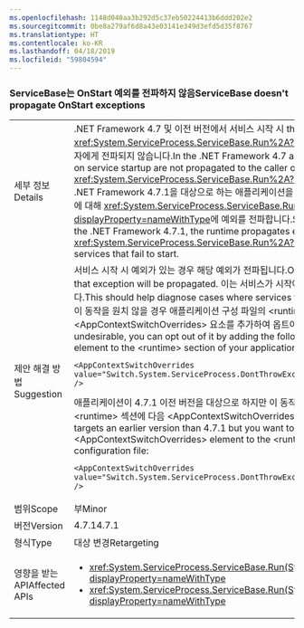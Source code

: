 ```yaml
---
ms.openlocfilehash: 1148d040aa3b292d5c37eb50224413b6ddd202e2
ms.sourcegitcommit: 0be8a279af6d8a43e03141e349d3efd5d35f8767
ms.translationtype: HT
ms.contentlocale: ko-KR
ms.lasthandoff: 04/18/2019
ms.locfileid: "59804594"
---
```

### <a name="servicebase-doesnt-propagate-onstart-exceptions"></a><span data-ttu-id="e62ed-101">ServiceBase는 OnStart 예외를 전파하지 않음</span><span class="sxs-lookup"><span data-stu-id="e62ed-101">ServiceBase doesn't propagate OnStart exceptions</span></span>

|   |   |
|---|---|
|<span data-ttu-id="e62ed-102">세부 정보</span><span class="sxs-lookup"><span data-stu-id="e62ed-102">Details</span></span>|<span data-ttu-id="e62ed-103">.NET Framework 4.7 및 이전 버전에서 서비스 시작 시 throw되는 예외는 <xref:System.ServiceProcess.ServiceBase.Run%2A?displayProperty=nameWithType>의 호출자에게 전파되지 않습니다.</span><span class="sxs-lookup"><span data-stu-id="e62ed-103">In the .NET Framework 4.7 and earlier versions, exceptions thrown on service startup are not propagated to the caller of <xref:System.ServiceProcess.ServiceBase.Run%2A?displayProperty=nameWithType>.</span></span><br/><span data-ttu-id="e62ed-104">.NET Framework 4.7.1을 대상으로 하는 애플리케이션을 시작으로 런타임은 시작에 실패하는 서비스에 대해 <xref:System.ServiceProcess.ServiceBase.Run%2A?displayProperty=nameWithType>에 예외를 전파합니다.</span><span class="sxs-lookup"><span data-stu-id="e62ed-104">Starting with applications that target the .NET Framework 4.7.1, the runtime propagates exceptions to <xref:System.ServiceProcess.ServiceBase.Run%2A?displayProperty=nameWithType> for services that fail to start.</span></span>|
|<span data-ttu-id="e62ed-105">제안 해결 방법</span><span class="sxs-lookup"><span data-stu-id="e62ed-105">Suggestion</span></span>|<span data-ttu-id="e62ed-106">서비스 시작 시 예외가 있는 경우 해당 예외가 전파됩니다.</span><span class="sxs-lookup"><span data-stu-id="e62ed-106">On service start, if there is an exception, that exception will be propagated.</span></span> <span data-ttu-id="e62ed-107">이는 서비스가 시작에 실패하는 사례를 진단하는 데 도움이 됩니다.</span><span class="sxs-lookup"><span data-stu-id="e62ed-107">This should help diagnose cases where services fail to start.</span></span> <br/><span data-ttu-id="e62ed-108">이 동작을 원치 않을 경우 애플리케이션 구성 파일의 &lt;runtime&gt; 섹션에 다음 &lt;AppContextSwitchOverrides&gt; 요소를 추가하여 옵트아웃할 수 있습니다.</span><span class="sxs-lookup"><span data-stu-id="e62ed-108">If this behavior is undesirable, you can opt out of it by adding the following &lt;AppContextSwitchOverrides&gt; element to the &lt;runtime&gt; section of your application configuration file:</span></span><pre><code class="lang-xml">&lt;AppContextSwitchOverrides value=&quot;Switch.System.ServiceProcess.DontThrowExceptionsOnStart=true&quot; /&gt;&#13;&#10;</code></pre><span data-ttu-id="e62ed-109">애플리케이션이 4.7.1 이전 버전을 대상으로 하지만 이 동작을 원할 경우 애플리케이션 구성 파일의 &lt;runtime&gt; 섹션에 다음 &lt;AppContextSwitchOverrides&gt; 요소를 추가합니다.</span><span class="sxs-lookup"><span data-stu-id="e62ed-109">If your application targets an earlier version than 4.7.1 but you want to have this behavior, add the following &lt;AppContextSwitchOverrides&gt; element to the &lt;runtime&gt; section of your application configuration file:</span></span><pre><code class="lang-xml">&lt;AppContextSwitchOverrides value=&quot;Switch.System.ServiceProcess.DontThrowExceptionsOnStart=false&quot; /&gt;&#13;&#10;</code></pre>|
|<span data-ttu-id="e62ed-110">범위</span><span class="sxs-lookup"><span data-stu-id="e62ed-110">Scope</span></span>|<span data-ttu-id="e62ed-111">부</span><span class="sxs-lookup"><span data-stu-id="e62ed-111">Minor</span></span>|
|<span data-ttu-id="e62ed-112">버전</span><span class="sxs-lookup"><span data-stu-id="e62ed-112">Version</span></span>|<span data-ttu-id="e62ed-113">4.7.1</span><span class="sxs-lookup"><span data-stu-id="e62ed-113">4.7.1</span></span>|
|<span data-ttu-id="e62ed-114">형식</span><span class="sxs-lookup"><span data-stu-id="e62ed-114">Type</span></span>|<span data-ttu-id="e62ed-115">대상 변경</span><span class="sxs-lookup"><span data-stu-id="e62ed-115">Retargeting</span></span>|
|<span data-ttu-id="e62ed-116">영향을 받는 API</span><span class="sxs-lookup"><span data-stu-id="e62ed-116">Affected APIs</span></span>|<ul><li><xref:System.ServiceProcess.ServiceBase.Run(System.ServiceProcess.ServiceBase)?displayProperty=nameWithType></li><li><xref:System.ServiceProcess.ServiceBase.Run(System.ServiceProcess.ServiceBase[])?displayProperty=nameWithType></li></ul>|
